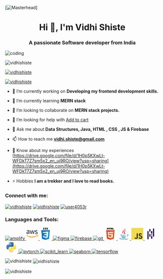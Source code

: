  [![Masterhead](https://drive.google.com/file/d/1WKgxukpzhyGPB3hJWeXhCU2-CMhtTJpB/view?usp=sharing)]
<h1 align="center">Hi 👋, I'm Vidhi Shiste</h1>
<h3 align="center">A passionate Software developer from India</h3>
<img aligh = "right" alt="coding" width="400" src="https://drive.google.com/file/d/1WKgxukpzhyGPB3hJWeXhCU2-CMhtTJpB/view?usp=drive_link">

<p align="left"> <img src="https://komarev.com/ghpvc/?username=vidhishiste&label=Profile%20views&color=0e75b6&style=flat" alt="vidhishiste" /> </p>

<p align="left"> <a href="https://github.com/ryo-ma/github-profile-trophy"><img src="https://github-profile-trophy.vercel.app/?username=vidhishiste" alt="vidhishiste" /></a> </p>

<p align="left"> <a href="https://twitter.com/vidhishiste" target="blank"><img src="https://img.shields.io/twitter/follow/vidhishiste?logo=twitter&style=for-the-badge" alt="vidhishiste" /></a> </p>

- 🔭 I’m currently working on **Developing my frontend development skills.**

- 🌱 I’m currently learning **MERN stack**

- 👯 I’m looking to collaborate on **MERN stack projects.**

- 🤝 I’m looking for help with [Add to cart](https://github.com/vidhishiste/ADD-TO-CART)

- 💬 Ask me about **Data Structures, Java, HTML , CSS , JS & Firebase**

- 📫 How to reach me **vidhi.shiste@gmail.com**

- 📄 Know about my experiences [https://drive.google.com/file/d/1H0p5KXwLt-WFDkT7Z7sm5x2_en_uj9RO/view?usp=sharing](https://drive.google.com/file/d/1H0p5KXwLt-WFDkT7Z7sm5x2_en_uj9RO/view?usp=sharing)

- ⚡ Hobbies **I am a trekker and I love to read books.**

<h3 align="left">Connect with me:</h3>
<p align="left">
<a href="https://twitter.com/vidhishiste" target="blank"><img align="center" src="https://raw.githubusercontent.com/rahuldkjain/github-profile-readme-generator/master/src/images/icons/Social/twitter.svg" alt="vidhishiste" height="30" width="40" /></a>
<a href="https://linkedin.com/in/vidhishiste" target="blank"><img align="center" src="https://raw.githubusercontent.com/rahuldkjain/github-profile-readme-generator/master/src/images/icons/Social/linked-in-alt.svg" alt="vidhishiste" height="30" width="40" /></a>
<a href="https://www.leetcode.com/user4053r" target="blank"><img align="center" src="https://raw.githubusercontent.com/rahuldkjain/github-profile-readme-generator/master/src/images/icons/Social/leet-code.svg" alt="user4053r" height="30" width="40" /></a>
</p>

<h3 align="left">Languages and Tools:</h3>
<p align="left"> <a href="https://aws.amazon.com/amplify/" target="_blank" rel="noreferrer"> <img src="https://docs.amplify.aws/assets/logo-dark.svg" alt="amplify" width="40" height="40"/> </a> <a href="https://aws.amazon.com" target="_blank" rel="noreferrer"> <img src="https://raw.githubusercontent.com/devicons/devicon/master/icons/amazonwebservices/amazonwebservices-original-wordmark.svg" alt="aws" width="40" height="40"/> </a> <a href="https://www.w3schools.com/css/" target="_blank" rel="noreferrer"> <img src="https://raw.githubusercontent.com/devicons/devicon/master/icons/css3/css3-original-wordmark.svg" alt="css3" width="40" height="40"/> </a> <a href="https://www.figma.com/" target="_blank" rel="noreferrer"> <img src="https://www.vectorlogo.zone/logos/figma/figma-icon.svg" alt="figma" width="40" height="40"/> </a> <a href="https://firebase.google.com/" target="_blank" rel="noreferrer"> <img src="https://www.vectorlogo.zone/logos/firebase/firebase-icon.svg" alt="firebase" width="40" height="40"/> </a> <a href="https://git-scm.com/" target="_blank" rel="noreferrer"> <img src="https://www.vectorlogo.zone/logos/git-scm/git-scm-icon.svg" alt="git" width="40" height="40"/> </a> <a href="https://www.w3.org/html/" target="_blank" rel="noreferrer"> <img src="https://raw.githubusercontent.com/devicons/devicon/master/icons/html5/html5-original-wordmark.svg" alt="html5" width="40" height="40"/> </a> <a href="https://www.java.com" target="_blank" rel="noreferrer"> <img src="https://raw.githubusercontent.com/devicons/devicon/master/icons/java/java-original.svg" alt="java" width="40" height="40"/> </a> <a href="https://developer.mozilla.org/en-US/docs/Web/JavaScript" target="_blank" rel="noreferrer"> <img src="https://raw.githubusercontent.com/devicons/devicon/master/icons/javascript/javascript-original.svg" alt="javascript" width="40" height="40"/> </a> <a href="https://pandas.pydata.org/" target="_blank" rel="noreferrer"> <img src="https://raw.githubusercontent.com/devicons/devicon/2ae2a900d2f041da66e950e4d48052658d850630/icons/pandas/pandas-original.svg" alt="pandas" width="40" height="40"/> </a> <a href="https://www.python.org" target="_blank" rel="noreferrer"> <img src="https://raw.githubusercontent.com/devicons/devicon/master/icons/python/python-original.svg" alt="python" width="40" height="40"/> </a> <a href="https://pytorch.org/" target="_blank" rel="noreferrer"> <img src="https://www.vectorlogo.zone/logos/pytorch/pytorch-icon.svg" alt="pytorch" width="40" height="40"/> </a> <a href="https://scikit-learn.org/" target="_blank" rel="noreferrer"> <img src="https://upload.wikimedia.org/wikipedia/commons/0/05/Scikit_learn_logo_small.svg" alt="scikit_learn" width="40" height="40"/> </a> <a href="https://seaborn.pydata.org/" target="_blank" rel="noreferrer"> <img src="https://seaborn.pydata.org/_images/logo-mark-lightbg.svg" alt="seaborn" width="40" height="40"/> </a> <a href="https://www.tensorflow.org" target="_blank" rel="noreferrer"> <img src="https://www.vectorlogo.zone/logos/tensorflow/tensorflow-icon.svg" alt="tensorflow" width="40" height="40"/> </a> </p>

<p><img align="left" src="https://github-readme-stats.vercel.app/api/top-langs?username=vidhishiste&show_icons=true&locale=en&layout=compact" alt="vidhishiste" /></p>

<p>&nbsp;<img align="center" src="https://github-readme-stats.vercel.app/api?username=vidhishiste&show_icons=true&locale=en" alt="vidhishiste" /></p>

<p><img align="center" src="https://github-readme-streak-stats.herokuapp.com/?user=vidhishiste&" alt="vidhishiste" /></p>

